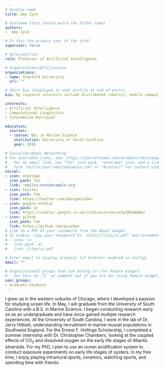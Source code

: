 ```yaml
---
# Display name
title: Amy Zyck

# Username (this should match the folder name)
authors:
-  Amy Zyck

# Is this the primary user of the site?
superuser: false

# Role/position
role: Professor of Artificial Intelligence

# Organizations/Affiliations
organizations:
- name: Stanford University
  url: ""

# Short bio (displayed in user profile at end of posts)
bio: My research interests include distributed robotics, mobile computing and programmable matter.

interests:
- Artificial Intelligence
- Computational Linguistics
- Information Retrieval

education:
  courses:
  - course: BSc in Marine Science
    institution: University of South Carolina
    year: 2018

# Social/Academic Networking
# For available icons, see: https://sourcethemes.com/academic/docs/page-builder/#icons
#   For an email link, use "fas" icon pack, "envelope" icon, and a link in the
#   form "mailto:your-email@example.com" or "#contact" for contact widget.
social:
- icon: envelope
  icon_pack: fas
  link: 'mailto:test@example.org'
- icon: twitter
  icon_pack: fab
  link: https://twitter.com/GeorgeCushen
- icon: google-scholar
  icon_pack: ai
  link: https://scholar.google.co.uk/citations?user=sIwtMXoAAAAJ
- icon: github
  icon_pack: fab
  link: https://github.com/gcushen
# Link to a PDF of your resume/CV from the About widget.
# To enable, copy your resume/CV to `static/files/cv.pdf` and uncomment the lines below.
# - icon: cv
#   icon_pack: ai
#   link: files/cv.pdf

# Enter email to display Gravatar (if Gravatar enabled in Config)
email: ""

# Organizational groups that you belong to (for People widget)
#   Set this to `[]` or comment out if you are not using People widget.
user_groups:
- Graduate Students
---
```


I grew up in the western suburbs of Chicago, where I developed a passion for studying ocean life. In May, I will graduate from the University of South Carolina with a B.S. in Marine Science. I began conducting research early on as an undergraduate and have since gained multiple research experiences. At the University of South Carolina, I work in the lab of Dr. Jerry Hilbish, understanding recruitment in marine mussel populations in Southwest England. For the Ernest F. Hollings Scholarship, I completed a summer internship with Dr. Christopher Chambers, looking at the coupled effects of CO<sub>2</sub> and dissolved oxygen on the early life stages of Atlantic silverside. For my PhD, I plan to use an ocean acidification system to conduct exposure experiments on early life stages of oysters. In my free time, I enjoy playing intramural sports, ceramics, watching sports, and spending time with friends.